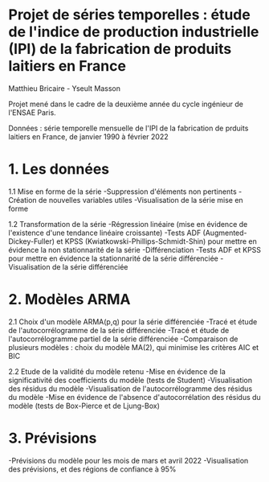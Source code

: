 # Projet de séries temporelles : étude de l'indice de production industrielle (IPI) de la fabrication de produits laitiers en France

Matthieu Bricaire - Yseult Masson

Projet mené dans le cadre de la deuxième année du cycle ingénieur de l'ENSAE Paris.

Données : série temporelle mensuelle de l'IPI de la fabrication de prduits laitiers en France, de janvier 1990 à février 2022

# 1. Les données

1.1 Mise en forme de la série
  -Suppression d'éléments non pertinents
  -Création de nouvelles variables utiles
  -Visualisation de la série mise en forme

1.2 Transformation de la série
-Régression linéaire (mise en évidence de l'existence d'une tendance linéaire croissante)
-Tests ADF (Augmented-Dickey-Fuller) et KPSS (Kwiatkowski-Phillips-Schmidt-Shin) pour mettre en évidence la non stationnarité de la série
-Différenciation
-Tests ADF et KPSS pour mettre en évidence la stationnarité de la série différenciée
-Visualisation de la série différenciée

# 2. Modèles ARMA

2.1 Choix d'un modèle ARMA(p,q) pour la série différenciée
-Tracé et étude de l'autocorrélogramme de la série différenciée
-Tracé et étude de l'autocorrélogramme partiel de la série différenciée
-Comparaison de plusieurs modèles : choix du modèle MA(2), qui minimise les critères AIC et BIC

2.2 Etude de la validité du modèle retenu
-Mise en évidence de la significativité des coefficients du modèle (tests de Student)
-Visualisation des résidus du modèle
-Visualisation de l'autocorrélogramme des résidus du modèle
-Mise en évidence de l'absence d'autocorrélation des résidus du modèle (tests de Box-Pierce et de Ljung-Box)

# 3. Prévisions

-Prévisions du modèle pour les mois de mars et avril 2022
-Visualisation des prévisions, et des régions de confiance à 95%
